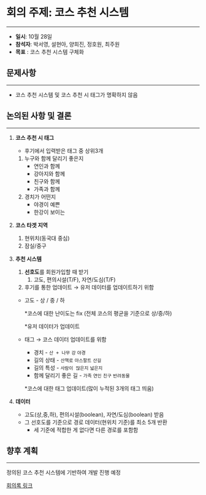 # 회의 주제: 코스 추천 시스템

---

- **일시**: 10월 28일
- **참석자**: 박서영, 설현아, 양희진, 정호원, 최주원
- **목표** : 코스 추천 시스템 구체화

## 문제사항

---

- 코스 추천 시스템 및 코스 추천 시 태그가 명확하지 않음

## 논의된 사항 및 결론

---

1. **코스 추천 시 태그**
    - 후기에서 입력받은 태그 중 상위3개
    1. 누구와 함께 달리기 좋은지 
        - 연인과 함께
        - 강아지와 함께
        - 친구와 함께
        - 가족과 함께
    2. 경치가 어떤지
        - 야경이 예쁜
        - 한강이 보이는
2. **코스 타겟 지역**
    1. 현위치(동국대 중심)
    2. 잠실/중구
3. **추천 시스템**
    1. **선호도**를 회원가입할 때 받기
        1. 고도, 편의시설(T/F), 자연/도심(T/F)
    2. 후기를 통한 업데이트 → 유저 데이터를 업데이트하기 위함
    - 고도 - 상 / 중 / 하
        
        *코스에 대한 난이도는 fix (전체 코스의 평균을 기준으로 상/중/하)
        
        *유저 데이터가 업데이트
        
    - 태그 → 코스 데이터 업데이트를 위함
        - 경치 - `산 + 나무` `강` `야경`
        - 길의 상태 - `산책로` `아스팔트` `산길`
        - 길의 특성 - `사람이 많은지` `넓은지`
        - 함께 달리기 좋은 길 - `가족` `연인` `친구` `반려동물`
        
        *코스에 대한 태그 업데이트(많이 누적된 3개의 태그 띄움)
        
4. **데이터**
    - 고도(상,중,하), 편의시설(boolean), 자연/도심(boolean) 받음
    - 그 선호도를 기준으로 경로 데이터(현위치 기준)를 최소 5개 반환
        - 세 기준에 적합한 게 없다면 다른 경로를 포함함

## 향후 계획

---

 정의된 코스 추천 시스템에 기반하여 개발 진행 예정

[회의록 링크](https://www.notion.so/af0cf8e8eee2498cae9a79674ddf5362?pvs=21)
